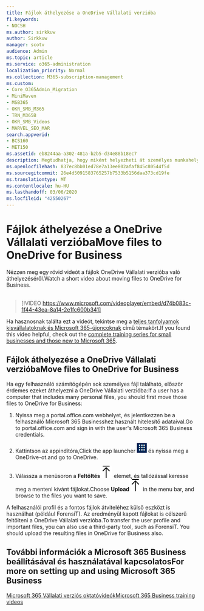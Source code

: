 ```yaml
---
title: Fájlok áthelyezése a OneDrive Vállalati verzióba
f1.keywords:
- NOCSH
ms.author: sirkkuw
author: Sirkkuw
manager: scotv
audience: Admin
ms.topic: article
ms.service: o365-administration
localization_priority: Normal
ms.collection: M365-subscription-management
ms.custom:
- Core_O365Admin_Migration
- MiniMaven
- MSB365
- OKR_SMB_M365
- TRN_M365B
- OKR_SMB_Videos
- MARVEL_SEO_MAR
search.appverid:
- BCS160
- MET150
ms.assetid: eb8244aa-a302-481a-b2b5-d34e88b18ec7
description: Megtudhatja, hogy miként helyezheti át személyes munkahelyi fájljait és bizalmas vállalati fájljait a OneDrive Vállalati verzióba néhány egyszerű lépésben.
ms.openlocfilehash: 837ec8bb01ed78e7a13ee802afaf845c80544f5d
ms.sourcegitcommit: 26e4d5091583765257b7533b5156daa373cd19fe
ms.translationtype: MT
ms.contentlocale: hu-HU
ms.lasthandoff: 03/06/2020
ms.locfileid: "42550267"
---
```

# <a name="move-files-to-onedrive-for-business"></a><span data-ttu-id="dc4ac-103">Fájlok áthelyezése a OneDrive Vállalati verzióba</span><span class="sxs-lookup"><span data-stu-id="dc4ac-103">Move files to OneDrive for Business</span></span>

<span data-ttu-id="dc4ac-104">Nézzen meg egy rövid videót a fájlok OneDrive Vállalati verzióba való áthelyezéséről.</span><span class="sxs-lookup"><span data-stu-id="dc4ac-104">Watch a short video about moving files to OneDrive for Business.</span></span><br><br>

> [!VIDEO https://www.microsoft.com/videoplayer/embed/d74b083c-1f44-43ea-8a14-2e1fc600b341] 

<span data-ttu-id="dc4ac-105">Ha hasznosnak találta ezt a videót, tekintse meg a [teljes tanfolyamok kisvállalatoknak és Microsoft 365-újoncoknak](https://support.office.com/article/6ab4bbcd-79cf-4000-a0bd-d42ce4d12816) című témakört.</span><span class="sxs-lookup"><span data-stu-id="dc4ac-105">If you found this video helpful, check out the [complete training series for small businesses and those new to Microsoft 365](https://support.office.com/article/6ab4bbcd-79cf-4000-a0bd-d42ce4d12816).</span></span>


## <a name="move-files-to-onedrive-for-business"></a><span data-ttu-id="dc4ac-106">Fájlok áthelyezése a OneDrive Vállalati verzióba</span><span class="sxs-lookup"><span data-stu-id="dc4ac-106">Move files to OneDrive for Business</span></span>

<span data-ttu-id="dc4ac-107">Ha egy felhasználó számítógépén sok személyes fájl található, először érdemes ezeket áthelyezni a OneDrive Vállalati verzióba:</span><span class="sxs-lookup"><span data-stu-id="dc4ac-107">If a user has a computer that includes many personal files, you should first move those files to OneDrive for Business:</span></span>
  
1. <span data-ttu-id="dc4ac-108">Nyissa meg a portal.office.com webhelyet, és jelentkezzen be a felhasználó Microsoft 365 Businesshez használt hitelesítő adataival.</span><span class="sxs-lookup"><span data-stu-id="dc4ac-108">Go to portal.office.com and sign in with the user's Microsoft 365 Business credentials.</span></span>
    
2. <span data-ttu-id="dc4ac-109">Kattintson az appindítóra,</span><span class="sxs-lookup"><span data-stu-id="dc4ac-109">Click the app launcher</span></span> ![The app launcher icon in Office 365](../media/7502f4ec-3c9a-435d-a7b4-b9cda85189a7.png) <span data-ttu-id="dc4ac-111">és nyissa meg a OneDrive-ot.</span><span class="sxs-lookup"><span data-stu-id="dc4ac-111">and go to OneDrive.</span></span> 
    
3. <span data-ttu-id="dc4ac-112">Válassza a menüsoron a **Feltöltés**![Upload](../media/d9b963b8-10af-42e2-953d-360301b83d3c.png) elemet, és tallózással keresse meg a menteni kívánt fájlokat.</span><span class="sxs-lookup"><span data-stu-id="dc4ac-112">Choose **Upload**![Upload](../media/d9b963b8-10af-42e2-953d-360301b83d3c.png) in the menu bar, and browse to the files you want to save.</span></span> 
    
<span data-ttu-id="dc4ac-p101">A felhasználói profil és a fontos fájlok átviteléhez külső eszközt is használhat (például ForensiT). Az eredményül kapott fájlokat is célszerű feltölteni a OneDrive Vállalati verzióba.</span><span class="sxs-lookup"><span data-stu-id="dc4ac-p101">To transfer the user profile and important files, you can also use a third-party tool, such as ForensiT. You should upload the resulting files in OneDrive for Business also.</span></span>
  
## <a name="for-more-on-setting-up-and-using-microsoft-365-business"></a><span data-ttu-id="dc4ac-115">További információk a Microsoft 365 Business beállításával és használatával kapcsolatos</span><span class="sxs-lookup"><span data-stu-id="dc4ac-115">For more on setting up and using Microsoft 365 Business</span></span>

[<span data-ttu-id="dc4ac-116">Microsoft 365 Vállalati verziós oktatóvideók</span><span class="sxs-lookup"><span data-stu-id="dc4ac-116">Microsoft 365 Business training videos</span></span>](https://support.office.com/article/6ab4bbcd-79cf-4000-a0bd-d42ce4d12816)
